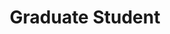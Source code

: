 ---
name: Disha Shrivastava
affiliation: Google, Mila
title: Graduate Student
website: "https://shrivastavadisha.github.io"
image: disha.webp
---